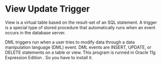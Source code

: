# View Update Trigger
View is a virtual table based on the result-set of an SQL statement.
A trigger is a special type of stored procedure that automatically runs when an event occurs in the database server. 

DML triggers run when a user tries to modify data through a data manipulation language (DML) event. 
DML events are INSERT, UPDATE, or DELETE statements on a table or view.
This program is runned in Oracle 11g Expression Edition .
So you have to install it.
